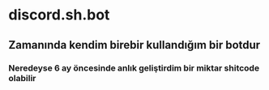 # discord.sh.bot

## Zamanında kendim birebir kullandığım bir botdur

### Neredeyse 6 ay öncesinde anlık geliştirdim bir miktar shitcode olabilir
